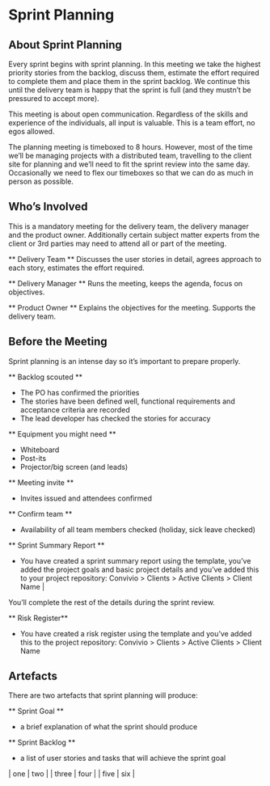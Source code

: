 # Sprint Planning

## About Sprint Planning

Every sprint begins with sprint planning. In this meeting we take the highest priority stories from the backlog, discuss them, estimate the effort required to complete them and place them in the sprint backlog. We continue this until the delivery team is happy that the sprint is full (and they mustn’t be pressured to accept more).

This meeting is about open communication. Regardless of the skills and experience of the individuals, all input is valuable. This is a team effort, no egos allowed.

The planning meeting is timeboxed to 8 hours. However, most of the time we’ll be managing projects with a distributed team, travelling to the client site for planning and we’ll need to fit the sprint review into the same day. Occasionally we need to flex our timeboxes so that we can do as much in person as possible.

## Who’s Involved

This is a mandatory meeting for the delivery team, the delivery manager and the product owner. Additionally certain subject matter experts from the client or 3rd parties may need to attend all or part of the meeting.

** Delivery Team **
Discusses the user stories in detail, agrees approach to each story, estimates the effort required.

** Delivery Manager **
Runs the meeting, keeps the agenda, focus on objectives.

** Product Owner **
Explains the objectives for the meeting. Supports the delivery team.

## Before the Meeting

Sprint planning is an intense day so it’s important to prepare properly.

** Backlog scouted **

* The PO has confirmed the priorities
* The stories have been defined well, functional requirements and acceptance criteria are recorded
* The lead developer has checked the stories for accuracy

** Equipment you might need **

* Whiteboard
* Post-its
* Projector/big screen (and leads)

** Meeting invite **

* Invites issued and attendees confirmed

** Confirm team **

* Availability of all team members checked (holiday, sick leave checked)

** Sprint Summary Report **

* You have created a sprint summary report using the template, you’ve added the project goals and basic project details and you’ve added this to your project repository: Convivio > Clients > Active Clients > Client Name |

You’ll complete the rest of the details during the sprint review.

** Risk Register**

* You have created a risk register using the template and you’ve added this to the project repository: 
Convivio > Clients > Active Clients > Client Name

## Artefacts

There are two artefacts that sprint planning will produce:

** Sprint Goal **

* a brief explanation of what the sprint should produce

** Sprint Backlog **

* a list of user stories and tasks that will achieve the sprint goal

| one | two |
| three | four |
| five | six |

